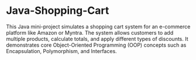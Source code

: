 # Java-Shopping-Cart
This Java mini-project simulates a shopping cart system for an e-commerce platform like Amazon or Myntra. The system allows customers to add multiple products, calculate totals, and apply different types of discounts. It demonstrates core Object-Oriented Programming (OOP) concepts such as Encapsulation, Polymorphism, and Interfaces.
